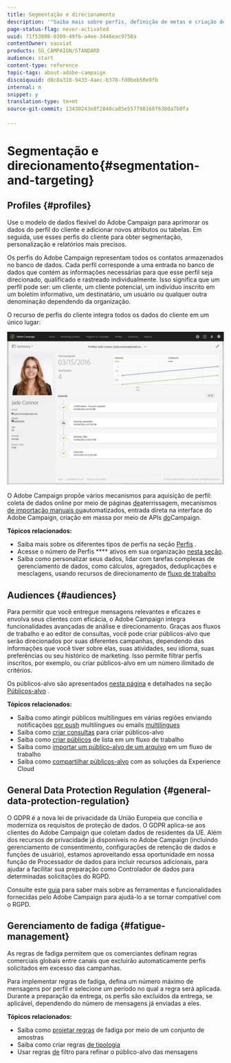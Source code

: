 ```yaml
---
title: Segmentação e direcionamento
description: '"Saiba mais sobre perfis, definição de metas e criação de público-alvo no Campaign: crie públicos-alvo, importe contatos para compartilhar públicos-alvo com as soluções da Experience Cloud e evite a fadiga de marketing."'
page-status-flag: never-activated
uuid: 71f53808-0309-49f6-a4ee-3446eac9758a
contentOwner: sauviat
products: SG_CAMPAIGN/STANDARD
audience: start
content-type: reference
topic-tags: about-adobe-campaign
discoiquuid: d8c8a318-9433-4aec-b378-fd0beb50e9fb
internal: n
snippet: y
translation-type: tm+mt
source-git-commit: 13430243e8f2840ca85e557798168f6380a7b0fa

---
```



# Segmentação e direcionamento{#segmentation-and-targeting}

## Profiles {#profiles}

Use o modelo de dados flexível do Adobe Campaign para aprimorar os dados do perfil do cliente e adicionar novos atributos ou tabelas. Em seguida, use esses perfis do cliente para obter segmentação, personalização e relatórios mais precisos.

Os perfis do Adobe Campaign representam todos os contatos armazenados no banco de dados. Cada perfil corresponde a uma entrada no banco de dados que contém as informações necessárias para que esse perfil seja direcionado, qualificado e rastreado individualmente. Isso significa que um perfil pode ser: um cliente, um cliente potencial, um indivíduo inscrito em um boletim informativo, um destinatário, um usuário ou qualquer outra denominação dependendo da organização.

O recurso de perfis do cliente integra todos os dados do cliente em um único lugar:

![](assets/mkt_hist_view.png)

O Adobe Campaign propõe vários mecanismos para aquisição de perfil: coleta de dados online por meio de páginas [de](../../channels/using/getting-started-with-landing-pages.md)aterrissagem, mecanismos [de importação manuais ou](../../automating/using/about-data-import-and-export.md)automatizados, entrada [](../../audiences/using/creating-profiles.md) direta na interface do Adobe Campaign, criação em massa por meio de APIs [do](../../api/using/about-campaign-standard-apis.md)Campaign.

**Tópicos relacionados:**

* Saiba mais sobre os diferentes tipos de perfis na seção [Perfis](../../audiences/using/about-profiles.md) .
* Acesse o número de Perfis **** ativos em sua organização [nesta seção](../../audiences/using/active-profiles.md).
* Saiba como personalizar seus dados, lidar com tarefas complexas de gerenciamento de dados, como cálculos, agregados, deduplicações e mesclagens, usando recursos de direcionamento de [fluxo de trabalho](../../automating/using/about-targeting-activities.md)

## Audiences {#audiences}

Para permitir que você entregue mensagens relevantes e eficazes e envolva seus clientes com eficácia, o Adobe Campaign integra funcionalidades avançadas de análise e direcionamento. Graças aos fluxos de trabalho e ao editor de consultas, você pode criar públicos-alvo que serão direcionados por suas diferentes campanhas, dependendo das informações que você tiver sobre elas, suas atividades, seu idioma, suas preferências ou seu histórico de marketing. Isso permite filtrar perfis inscritos, por exemplo, ou criar públicos-alvo em um número ilimitado de critérios.

Os públicos-alvo são apresentados [nesta página](../../audiences/using/about-audiences.md) e detalhados na seção [Públicos-alvo](../../audiences/using/creating-audiences.md) .

**Tópicos relacionados:**

* Saiba como atingir públicos multilíngues em várias regiões enviando notificações [por push](../../channels/using/creating-a-multilingual-push-notification.md) multilíngues ou emails [multilíngues](../../channels/using/creating-a-multilingual-email.md)
* Saiba como [criar consultas](../../audiences/using/creating-audiences.md#creating-query-audiences) para criar públicos-alvo
* Saiba como [criar públicos](../../audiences/using/creating-audiences.md#creating-list-audiences) de lista em um fluxo de trabalho
* Saiba como [importar um público-alvo de um arquivo](../../audiences/using/creating-audiences.md#creating-file-audiences) em um fluxo de trabalho
* Saiba como [compartilhar públicos-alvo](../../audiences/using/creating-audiences.md#creating-experience-cloud-audiences) com as soluções da Experience Cloud

## General Data Protection Regulation {#general-data-protection-regulation}

O GDPR é a nova lei de privacidade da União Europeia que concilia e moderniza os requisitos de proteção de dados. O GDPR aplica-se aos clientes do Adobe Campaign que coletam dados de residentes da UE. Além dos recursos de privacidade já disponíveis no Adobe Campaign (incluindo gerenciamento de consentimento, configurações de retenção de dados e funções de usuário), estamos aproveitando essa oportunidade em nossa função de Processador de dados para incluir recursos adicionais, para ajudar a facilitar sua preparação como Controlador de dados para determinadas solicitações do RGPD.

Consulte este [guia](https://docs.campaign.adobe.com/doc/standard/getting_started/en/ACS_GDPR.html) para saber mais sobre as ferramentas e funcionalidades fornecidas pelo Adobe Campaign para ajudá-lo a se tornar compatível com o RGPD.

## Gerenciamento de fadiga {#fatigue-management}

As regras de fadiga permitem que os comerciantes definam regras comerciais globais entre canais que excluirão automaticamente perfis solicitados em excesso das campanhas.

Para implementar regras de fadiga, defina um número máximo de mensagens por perfil e selecione um período no qual a regra será aplicada. Durante a preparação da entrega, os perfis são excluídos da entrega, se aplicável, dependendo do número de mensagens já enviadas a eles.

**Tópicos relacionados:**

* Saiba como [projetar regras](../../administration/using/fatigue-rules.md#examples) de fadiga por meio de um conjunto de amostras
* Saiba como criar regras [de tipologia](../../administration/using/about-typology-rules.md)
* Usar regras [de](../../administration/using/filtering-rules.md) filtro para refinar o público-alvo das mensagens
